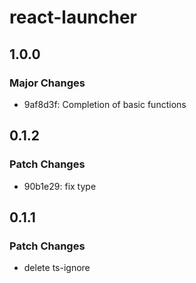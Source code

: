 # react-launcher

## 1.0.0

### Major Changes

-   9af8d3f: Completion of basic functions

## 0.1.2

### Patch Changes

-   90b1e29: fix type

## 0.1.1

### Patch Changes

-   delete ts-ignore
